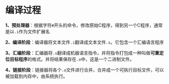 # 编译过程

**1、预处理器**：根据字符`#`开头的命令，修改原始C程序，得到另一个C程序，通常是以`.i`作为文件扩展名

**2、编译阶段**：编译器将文本文件`.i`翻译成文本文件`.s`。它包含一个汇编语言程序

**3、汇编阶段**：汇编器将`.s`翻译成机器语言指令，并将指令打包成一种叫做**可重定位目标程序**的格式。并将结果保存在`.o`中，这是一个二进制文件。

**4、链接阶段**：链接器将各个`.o`文件进行合并，合并成一个可执行目标文件，可以被加载到内存中，由系统执行。